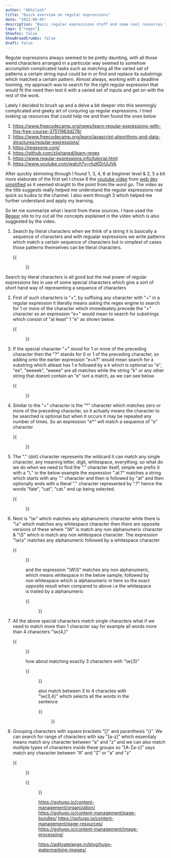 ```yaml
---
author: "Abhilash"
title: "Quick overview on regular expressions"
date: "2021-09-05"
description: "Basic regular expressions stuff and some cool resources that will quickly ramp you up on regex"
tags: ["regex"]
ShowToc: false
ShowBreadCrumbs: false
draft: false
---
```


Regular expressions always seemed to be pretty daunting, with all those weird characters arranged in a particular way seemed to somehow accomplish complicated tasks such as matching all the varied set of patterns a certain string input could be in or find and replace its substrings which matched a certain pattern. Almost always, working with a deadline looming, my approach was to search for the right regular expression that would fit the need then test it with a varied set of inputs and get on with the rest of the work.

Lately I decided to brush up and a delve a bit deeper into this seemingly complicated and geeky art of conjuring up regular expressions. I tried looking up resources that could help me and then found the ones below

1. https://www.freecodecamp.org/news/learn-regular-expressions-with-this-free-course-37511963d278/
2. https://www.freecodecamp.org/learn/javascript-algorithms-and-data-structures/regular-expressions/
3. https://regexone.com/
4. https://github.com/ziishaned/learn-regex
5. https://www.regular-expressions.info/tutorial.html
6. https://www.youtube.com/watch?v=rhzKDrUiJVk 

After quickly skimming through I found 1, 3, 4, 6 at beginner level & 2, 5 a bit more elaborate of the first set I chose 6 the [youtube video](https://www.youtube.com/watch?v=rhzKDrUiJVk) from [web dev simplified](https://www.youtube.com/channel/UCFbNIlppjAuEX4znoulh0Cw) as it seemed straight to the point from the word go. The video as the title suggests really helped me understand the regular expressions real quick so kudos to the channel. I also went through 3 which helped me further understand and apply my learning.

So let me summarize what i learnt from these sources. I have used the [Regexr](https://regexr.com) site to try out all the concepts explained in the video which is also suggested by the video.

1. Search by literal characters
    when we think of a string it is basically a sequence of characters and with regualar expressions we write patterns which match a certain sequence of characters but in simplest of cases those patterns themselves can be literal characters.

    {{<figure src="images/regex1.png" >}}

Search by literal characters is all good but the real power of regular expressions lies in use of some special characters which give a sort of short hand way of representing a sequence of characters

2. First of such  characters is "+", by suffixing any character with "+" in a regular expression it literally means asking the regex engine to search for 1 or more of the character which immedeately precede the "+" character so an expression "e+" would mean to search for substrings which consist of "at least" 1 "e" as shown below.

    {{<figure src="images/regex2.png" >}}

3. If the special character "+" stood for 1 or more of the preceding character then the "?" stands for 0 or 1 of the preceding character, so adding onto the earlier expression "e+k?" would mean search for a substring which atleast has 1 e followed by a k which is optional so "e", "ee", "eeeeek", "eeeee" are all matches while the string "k" or any other string that doesnt contain an "e" isnt a match, as we can see below
    
    {{<figure src="images/regex3.png" >}}

4. Similar to the "+" character is the "\*" character which matches zero or more of the preceding character, so it actually means the character to be searched is optional but when it occurs it may be repeated any number of times. So an expression "e*" will match a sequence of "e" character

    {{<figure src="images/regex4.png" >}}

5. The "." (dot) character represents the wildcard it can match any single character, any meaning letter, digit, whitespace, everything. so what do we do when we need to find the "." character itself, simple we prefix it with  a "\\." in the below example the expression ".at\.?" matches a string which starts with any "." character and then is followed by "at" and then optionally ends with a literal "." character represented by "\.?" hence the words "fate", "cat", "cat." end up being selected.

    {{<figure src="images/regex5.png" >}}

6. Next is "\w" which matches any alphanumeric character while there is "\s" which matches any whitespace character then there are opposite versions of these where "\W" is match any non alphanumeric character & "\S" which is match any non whitespace character. The expression "\w\s" matches any alphanumeric followed by a whitespace character

    {{<figure src="images/regex6.png" >}}

    and the expression "\W\S" matches any non alphanumeric, which means whitespace in the below sample, followed by non whitespace which is alphanumeric in here so the exact opposite result when compared to above i.e the whitespace is trailed by a alphanumeric

    {{<figure src="images/regex7.png" >}}

7. All the above special characters match single characters what if we need to match more than 1 character say for example all words more than 4 characters "\w{4,}"

    {{<figure src="images/regex8.png" >}}

    how about matching exactly 3 characters with "\w{3}"

    {{<figure src="images/regex9.png" >}}

    also match between 3 to 4 charactes with "\w{3,4}" which selects all the words in the sentence

    {{<figure src="images/regex10.png" >}}

8. Grouping characters with square brackets "[]" and paranthesis "()". We can search for range of characters with say "[a-z]" which essentialy means match any character between "a" and "z" and we can also match mutliple types of characters inside these groups so "[A-Za-z]" says match any character between "A" and "Z" or "a" and "z"

    {{<figure src="images/regex11.png" >}}

    {{<figure src="images/regex12.png" >}}


    https://gohugo.io/content-management/organization/
    https://gohugo.io/content-management/page-bundles/
    https://gohugo.io/content-management/page-resources/
    https://gohugo.io/content-management/image-processing/

    https://adityatelange.in/blog/hugo-watermarking-images/